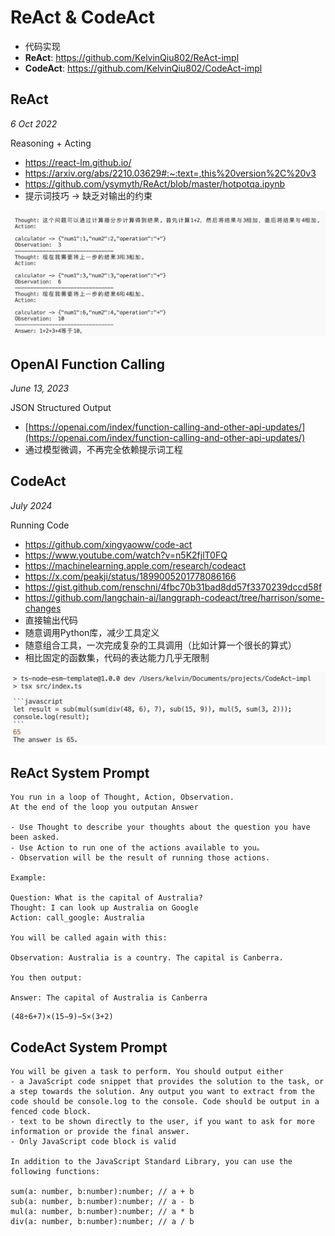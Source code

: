 # ReAct & CodeAct

- 代码实现
- **ReAct**: https://github.com/KelvinQiu802/ReAct-impl
- **CodeAct**: https://github.com/KelvinQiu802/CodeAct-impl

## ReAct

*6 Oct 2022* 

Reasoning + Acting

- https://react-lm.github.io/
- https://arxiv.org/abs/2210.03629#:~:text=,this%20version%2C%20v3
- https://github.com/ysymyth/ReAct/blob/master/hotpotqa.ipynb
- 提示词技巧 -> 缺乏对输出的约束

![ReAct](./images/ReAct.png)

## OpenAI Function Calling

*June 13, 2023*

JSON Structured Output

- [https://openai.com/index/function-calling-and-other-api-updates/](https://openai.com/index/function-calling-and-other-api-updates/)
- 通过模型微调，不再完全依赖提示词工程

## CodeAct

*July 2024*

Running Code

- https://github.com/xingyaoww/code-act
- https://www.youtube.com/watch?v=n5K2fjlT0FQ
- https://machinelearning.apple.com/research/codeact
- https://x.com/peakji/status/1899005201778086166
- https://gist.github.com/renschni/4fbc70b31bad8dd57f3370239dccd58f
- https://github.com/langchain-ai/langgraph-codeact/tree/harrison/some-changes
- 直接输出代码
- 随意调用Python库，减少工具定义
- 随意组合工具，一次完成复杂的工具调用（比如计算一个很长的算式）
- 相比固定的函数集，代码的表达能力几乎无限制

![CodeAct](./images/CodeAct.png)

## ReAct System Prompt

```
You run in a loop of Thought, Action, Observation.
At the end of the loop you outputan Answer

- Use Thought to describe your thoughts about the question you have been asked.
- Use Action to run one of the actions available to you。
- Observation will be the result of running those actions.

Example:

Question: What is the capital of Australia?
Thought: I can look up Australia on Google
Action: call_google: Australia

You will be called again with this:

Observation: Australia is a country. The capital is Canberra.

You then output:

Answer: The capital of Australia is Canberra
```

```
(48÷6+7)×(15−9)−5×(3+2)
```

## CodeAct System Prompt

```
You will be given a task to perform. You should output either
- a JavaScript code snippet that provides the solution to the task, or a step towards the solution. Any output you want to extract from the code should be console.log to the console. Code should be output in a fenced code block.
- text to be shown directly to the user, if you want to ask for more information or provide the final answer.
- Only JavaScript code block is valid

In addition to the JavaScript Standard Library, you can use the following functions:

sum(a: number, b:number):number; // a + b
sub(a: number, b:number):number; // a - b
mul(a: number, b:number):number; // a * b
div(a: number, b:number):number; // a / b
```
